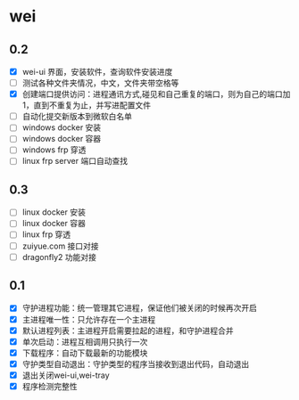 # wei


## 0.2

- [x] wei-ui 界面，安装软件，查询软件安装进度
- [ ] 测试各种文件夹情况，中文，文件夹带空格等
- [x] 创建端口提供访问：进程通讯方式,碰见和自己重复的端口，则为自己的端口加1，直到不重复为止，并写进配置文件
- [ ] 自动化提交新版本到微软白名单
- [ ] windows docker 安装
- [ ] windows docker 容器
- [ ] windows frp 穿透
- [ ] linux frp server 端口自动查找

## 0.3

- [ ] linux docker 安装 
- [ ] linux docker 容器
- [ ] linux frp 穿透
- [ ] zuiyue.com 接口对接
- [ ] dragonfly2 功能对接

## 0.1

- [x] 守护进程功能：统一管理其它进程，保证他们被关闭的时候再次开启
- [x] 主进程唯一性：只允许存在一个主进程
- [x] 默认进程列表：主进程开启需要拉起的进程，和守护进程合并
- [x] 单次启动：进程互相调用只执行一次
- [x] 下载程序：自动下载最新的功能模块
- [x] 守护类型自动退出：守护类型的程序当接收到退出代码，自动退出
- [x] 退出关闭wei-ui,wei-tray
- [x] 程序检测完整性